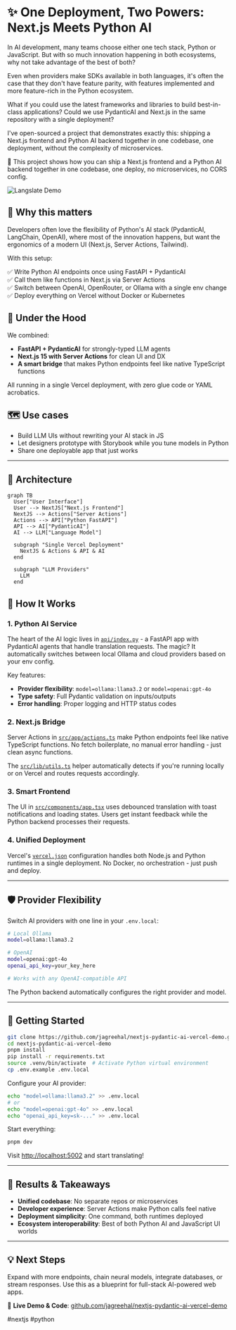 # ✨ One Deployment, Two Powers: Next.js Meets Python AI

In AI development, many teams choose either one tech stack, Python or JavaScript. But with so much innovation happening in both ecosystems, why not take advantage of the best of both?

Even when providers make SDKs available in both languages, it's often the case that they don't have feature parity, with features implemented and more feature-rich in the Python ecosystem.

What if you could use the latest frameworks and libraries to build best-in-class applications? Could we use PydanticAI and Next.js in the same repository with a single deployment?

I've open-sourced a project that demonstrates exactly this: shipping a Next.js frontend and Python AI backend together in one codebase, one deployment, without the complexity of microservices.

🔁 This project shows how you can ship a Next.js frontend and a Python AI backend together in one codebase, one deploy, no microservices, no CORS config.

![Langslate Demo](./docs/langslate.gif)

## 🤖 Why this matters

Developers often love the flexibility of Python's AI stack (PydanticAI, LangChain, OpenAI), where most of the innovation happens, but want the ergonomics of a modern UI (Next.js, Server Actions, Tailwind).

With this setup:

✅ Write Python AI endpoints once using FastAPI + PydanticAI  
✅ Call them like functions in Next.js via Server Actions  
✅ Switch between OpenAI, OpenRouter, or Ollama with a single env change  
✅ Deploy everything on Vercel without Docker or Kubernetes

## 🧠 Under the Hood

We combined:

- **FastAPI + PydanticAI** for strongly-typed LLM agents
- **Next.js 15 with Server Actions** for clean UI and DX
- **A smart bridge** that makes Python endpoints feel like native TypeScript functions

All running in a single Vercel deployment, with zero glue code or YAML acrobatics.

## 🗺️ Use cases

- Build LLM UIs without rewriting your AI stack in JS
- Let designers prototype with Storybook while you tune models in Python
- Share one deployable app that just works

---

## 🔧 Architecture

```mermaid
graph TB
  User["User Interface"]
  User --> NextJS["Next.js Frontend"]
  NextJS --> Actions["Server Actions"]
  Actions --> API["Python FastAPI"]
  API --> AI["PydanticAI"]
  AI --> LLM["Language Model"]

  subgraph "Single Vercel Deployment"
    NextJS & Actions & API & AI
  end

  subgraph "LLM Providers"
    LLM
  end
```

## 🧩 How It Works

### 1. Python AI Service

The heart of the AI logic lives in [`api/index.py`](api/index.py) - a FastAPI app with PydanticAI agents that handle translation requests. The magic? It automatically switches between local Ollama and cloud providers based on your env config.

Key features:

- **Provider flexibility**: `model=ollama:llama3.2` or `model=openai:gpt-4o`
- **Type safety**: Full Pydantic validation on inputs/outputs
- **Error handling**: Proper logging and HTTP status codes

### 2. Next.js Bridge

Server Actions in [`src/app/actions.ts`](src/app/actions.ts) make Python endpoints feel like native TypeScript functions. No fetch boilerplate, no manual error handling - just clean async functions.

The [`src/lib/utils.ts`](src/lib/utils.ts) helper automatically detects if you're running locally or on Vercel and routes requests accordingly.

### 3. Smart Frontend

The UI in [`src/components/app.tsx`](src/components/app.tsx) uses debounced translation with toast notifications and loading states. Users get instant feedback while the Python backend processes their requests.

### 4. Unified Deployment

Vercel's [`vercel.json`](vercel.json) configuration handles both Node.js and Python runtimes in a single deployment. No Docker, no orchestration - just push and deploy.

---

## 🛡️ Provider Flexibility

Switch AI providers with one line in your `.env.local`:

```bash
# Local Ollama
model=ollama:llama3.2

# OpenAI
model=openai:gpt-4o
openai_api_key=your_key_here

# Works with any OpenAI-compatible API
```

The Python backend automatically configures the right provider and model.

---

## 📍 Getting Started

```bash
git clone https://github.com/jagreehal/nextjs-pydantic-ai-vercel-demo.git
cd nextjs-pydantic-ai-vercel-demo
pnpm install
pip install -r requirements.txt
source .venv/bin/activate  # Activate Python virtual environment
cp .env.example .env.local
```

Configure your AI provider:

```bash
echo "model=ollama:llama3.2" >> .env.local
# or
echo "model=openai:gpt-4o" >> .env.local
echo "openai_api_key=sk-..." >> .env.local
```

Start everything:

```bash
pnpm dev
```

Visit [http://localhost:5002](http://localhost:5002) and start translating!

---

## 🎯 Results & Takeaways

- **Unified codebase**: No separate repos or microservices
- **Developer experience**: Server Actions make Python calls feel native
- **Deployment simplicity**: One command, both runtimes deployed
- **Ecosystem interoperability**: Best of both Python AI and JavaScript UI worlds

---

## 💡 Next Steps

Expand with more endpoints, chain neural models, integrate databases, or stream responses. Use this as a blueprint for full-stack AI-powered web apps.

🚀 **Live Demo & Code**: [github.com/jagreehal/nextjs-pydantic-ai-vercel-demo](https://github.com/jagreehal/nextjs-pydantic-ai-vercel-demo)

#nextjs #python

